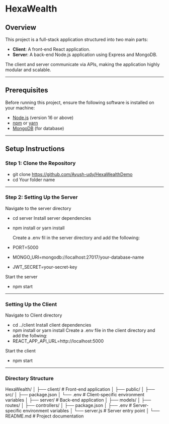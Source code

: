 # HexaWealth

## Overview

This project is a full-stack application structured into two main parts:

- **Client**: A front-end React application.
- **Server**: A back-end Node.js application using Express and MongoDB.

The client and server communicate via APIs, making the application highly modular and scalable.

---

## Prerequisites

Before running this project, ensure the following software is installed on your machine:

- [Node.js](https://nodejs.org/) (version 16 or above)
- [npm](https://www.npmjs.com/) or [yarn](https://yarnpkg.com/)
- [MongoDB](https://www.mongodb.com/) (for database)

---

## Setup Instructions

### Step 1: Clone the Repository

- git clone <https://github.com/Ayush-udy/HexaWealthDemo>
- cd Your folder name

---

### Step 2: Setting Up the Server

Navigate to the server directory
- cd server
  Install server dependencies
- npm install or yarn install

  Create a .env fil in the server directory and add the following:

-  PORT=5000
-  MONGO_URI=mongodb://localhost:27017/your-database-name
-  JWT_SECRET=your-secret-key

Start the server
- npm start
---
### Setting Up the Client

Navigate to Client directory
- cd ../client
Install client dependencies
- npm install or yarn install
 Create a .env file in the client directory and add the follwing:
- REACT_APP_API_URL=http://localhost:5000

Start the client
- npm start
---
### Directory Structure

HexaWealth/
│
├── client/ # Front-end application
│ ├── public/
│ ├── src/
│ ├── package.json
│ └── .env # Client-specific environment variables
│
├── server/ # Back-end application
│ ├── models/
│ ├── routes/
│ ├── controllers/
│ ├── package.json
│ ├── .env # Server-specific environment variables
│ └── server.js # Server entry point
│
└── README.md # Project documentation
